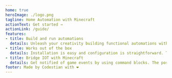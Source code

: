 ```yaml
---
home: true
heroImage: ./logo.png
tagline: Home Automation with Minecraft
actionText: Get started →
actionLink: /guide/
features:
- title: Build and run automations
  details: Unleash your creativity building functional automations with redstone and other Minecraft mods.
- title: Works out of the box
  details: Installation is easy and configuration is straightforward. The documentation also contain tutorials.
- title: Bridge IOT with Minecraft
  details: Get notified of game events by using command blocks. The possibilities are endless.
footer: Made by Codestian with ❤️
---
```

